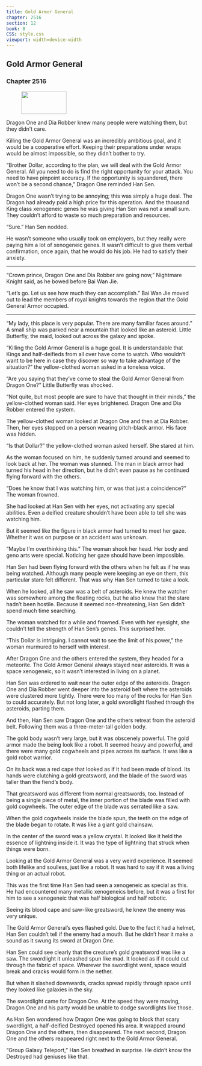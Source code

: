 ```yaml
---
title: Gold Armor General
chapter: 2516
section: 12
book: 8
CSS: style.css
viewport: width=device-width
---
```


## Gold Armor General

### Chapter 2516

<figure>
	<img src="../Images/gem.gif" alt="" id="gem" width="120" height="60" />
</figure>

Dragon One and Dia Robber knew many people were watching them, but they didn’t care.

Killing the Gold Armor General was an incredibly ambitious goal, and it would be a cooperative effort. Keeping their preparations under wraps would be almost impossible, so they didn’t bother to try.

“Brother Dollar, according to the plan, we will deal with the Gold Armor General. All you need to do is find the right opportunity for your attack. You need to have pinpoint accuracy. If the opportunity is squandered, there won’t be a second chance,” Dragon One reminded Han Sen.

Dragon One wasn’t trying to be annoying; this was simply a huge deal. The Dragon had already paid a high price for this operation. And the thousand King class xenogeneic genes he was giving Han Sen was not a small sum. They couldn’t afford to waste so much preparation and resources.

“Sure.” Han Sen nodded.

He wasn’t someone who usually took on employers, but they really were paying him a lot of xenogeneic genes. It wasn’t difficult to give them verbal confirmation, once again, that he would do his job. He had to satisfy their anxiety.

***

“Crown prince, Dragon One and Dia Robber are going now,” Nightmare Knight said, as he bowed before Bai Wan Jie.

“Let’s go. Let us see how much they can accomplish.” Bai Wan Jie moved out to lead the members of royal knights towards the region that the Gold General Armor occupied.

***

“My lady, this place is very popular. There are many familiar faces around.” A small ship was parked near a mountain that looked like an asteroid. Little Butterfly, the maid, looked out across the galaxy and spoke.

“Killing the Gold Armor General is a huge goal. It is understandable that Kings and half-deifieds from all over have come to watch. Who wouldn’t want to be here in case they discover so way to take advantage of the situation?” the yellow-clothed woman asked in a toneless voice.

“Are you saying that they’ve come to steal the Gold Armor General from Dragon One?” Little Butterfly was shocked.

“Not quite, but most people are sure to have that thought in their minds,” the yellow-clothed woman said. Her eyes brightened. Dragon One and Dia Robber entered the system.

The yellow-clothed woman looked at Dragon One and then at Dia Robber. Then, her eyes stopped on a person wearing pitch-black armor. His face was hidden.

“Is that Dollar?” the yellow-clothed woman asked herself. She stared at him.

As the woman focused on him, he suddenly turned around and seemed to look back at her. The woman was stunned. The man in black armor had turned his head in her direction, but he didn’t even pause as he continued flying forward with the others.

“Does he know that I was watching him, or was that just a coincidence?” The woman frowned.

She had looked at Han Sen with her eyes, not activating any special abilities. Even a deified creature shouldn’t have been able to tell she was watching him.

But it seemed like the figure in black armor had turned to meet her gaze. Whether it was on purpose or an accident was unknown.

“Maybe I’m overthinking this.” The woman shook her head. Her body and geno arts were special. Noticing her gaze should have been impossible.

Han Sen had been flying forward with the others when he felt as if he was being watched. Although many people were keeping an eye on them, this particular stare felt different. That was why Han Sen turned to take a look.

When he looked, all he saw was a belt of asteroids. He knew the watcher was somewhere among the floating rocks, but he also knew that the stare hadn’t been hostile. Because it seemed non-threatening, Han Sen didn’t spend much time searching.

The woman watched for a while and frowned. Even with her eyesight, she couldn’t tell the strength of Han Sen’s genes. This surprised her.

“This Dollar is intriguing. I cannot wait to see the limit of his power,” the woman murmured to herself with interest.

After Dragon One and the others entered the system, they headed for a meteorite. The Gold Armor General always stayed near asteroids. It was a space xenogeneic, so it wasn’t interested in living on a planet.

Han Sen was ordered to wait near the outer edge of the asteroids. Dragon One and Dia Robber went deeper into the asteroid belt where the asteroids were clustered more tightly. There were too many of the rocks for Han Sen to could accurately. But not long later, a gold swordlight flashed through the asteroids, parting them.

And then, Han Sen saw Dragon One and the others retreat from the asteroid belt. Following them was a three-meter-tall golden body.

The gold body wasn’t very large, but it was obscenely powerful. The gold armor made the being look like a robot. It seemed heavy and powerful, and there were many gold cogwheels and pipes across its surface. It was like a gold robot warrior.

On its back was a red cape that looked as if it had been made of blood. Its hands were clutching a gold greatsword, and the blade of the sword was taller than the fiend’s body.

That greatsword was different from normal greatswords, too. Instead of being a single piece of metal, the inner portion of the blade was filled with gold cogwheels. The outer edge of the blade was serrated like a saw.

When the gold cogwheels inside the blade spun, the teeth on the edge of the blade began to rotate. It was like a giant gold chainsaw.

In the center of the sword was a yellow crystal. It looked like it held the essence of lightning inside it. It was the type of lightning that struck when things were born.

Looking at the Gold Armor General was a very weird experience. It seemed both lifelike and soulless, just like a robot. It was hard to say if it was a living thing or an actual robot.

This was the first time Han Sen had seen a xenogeneic as special as this. He had encountered many metallic xenogeneics before, but it was a first for him to see a xenogeneic that was half biological and half robotic.

Seeing its blood cape and saw-like greatsword, he knew the enemy was very unique.

The Gold Armor General’s eyes flashed gold. Due to the fact it had a helmet, Han Sen couldn’t tell if the enemy had a mouth. But he didn’t hear it make a sound as it swung its sword at Dragon One.

Han Sen could see clearly that the creature’s gold greatsword was like a saw. The swordlight it unleashed spun like mad. It looked as if it could cut through the fabric of space. Wherever the swordlight went, space would break and cracks would form in the nether.

But when it slashed downwards, cracks spread rapidly through space until they looked like galaxies in the sky.

The swordlight came for Dragon One. At the speed they were moving, Dragon One and his party would be unable to dodge swordlights like those.

As Han Sen wondered how Dragon One was going to block that scary swordlight, a half-deified Destroyed opened his area. It wrapped around Dragon One and the others, then disappeared. The next second, Dragon One and the others reappeared right next to the Gold Armor General.

“Group Galaxy Teleport,” Han Sen breathed in surprise. He didn’t know the Destroyed had geniuses like that.